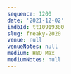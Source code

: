 ```yaml
---
sequence: 1200
date: '2021-12-02'
imdbId: tt10919380
slug: freaky-2020
venue: null
venueNotes: null
medium: HBO Max
mediumNotes: null
---
```


